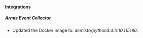 
#### Integrations

##### Armis Event Collector


- Updated the Docker image to: *demisto/python3:3.11.10.115186*.
